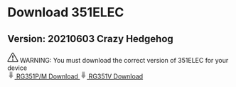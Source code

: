 # Download 351ELEC

## Version: 20210603 Crazy Hedgehog

<div class="alert alert-warning download-warning"><svg xmlns="http://www.w3.org/2000/svg" width="24" height="24" fill="currentColor" class="bi bi-exclamation-triangle" viewBox="0 0 16 16">
  <path d="M7.938 2.016A.13.13 0 0 1 8.002 2a.13.13 0 0 1 .063.016.146.146 0 0 1 .054.057l6.857 11.667c.036.06.035.124.002.183a.163.163 0 0 1-.054.06.116.116 0 0 1-.066.017H1.146a.115.115 0 0 1-.066-.017.163.163 0 0 1-.054-.06.176.176 0 0 1 .002-.183L7.884 2.073a.147.147 0 0 1 .054-.057zm1.044-.45a1.13 1.13 0 0 0-1.96 0L.165 13.233c-.457.778.091 1.767.98 1.767h13.713c.889 0 1.438-.99.98-1.767L8.982 1.566z"/>
  <path d="M7.002 12a1 1 0 1 1 2 0 1 1 0 0 1-2 0zM7.1 5.995a.905.905 0 1 1 1.8 0l-.35 3.507a.552.552 0 0 1-1.1 0L7.1 5.995z"/>
</svg> WARNING: You must download the correct version of 351ELEC for your device</div>

<a class="btn btn-download" href="https://github.com/351ELEC/351ELEC/releases/download/20210603/351ELEC-RG351P.aarch64-20210603.img.gz">
	<svg width="16" height="16" viewBox="0 0 200 200" xmlns="http://www.w3.org/2000/svg"><g transform="rotate(90 253.13 -18.311)" fill="#929292"><path d="m388.5 187.5v-13.5h-45v-78h45v-13.5l0.10881-15.142 2.9787 2.4858c0.46066 0.38444 3.2125 2.7562 7.7125 7.0562 4.5 4.2 10.9 10.2 14.3 13.1 12.1 10.6 29.5 26.5 39.2 35.7l10.1 9.6-6.2 5.4c-3.3 3.2-12.8 11.7-21 19.2-23.5 21.6-46.52 42.642-47.303 42.478 0 0 0.13829-6.9041 0.13829-14.404z"/><path d="m279 135v-39h21v78h-21z"/><path d="m307.5 135v-39h28.6v78h-28.6z"/></g></svg>
	RG351P/M Download
</a>
<a class="btn btn-download" href="https://github.com/351ELEC/351ELEC/releases/download/20210603/351ELEC-RG351V.aarch64-20210603.img.gz">
	<svg width="16" height="16" viewBox="0 0 200 200" xmlns="http://www.w3.org/2000/svg"><g transform="rotate(90 253.13 -18.311)" fill="#929292"><path d="m388.5 187.5v-13.5h-45v-78h45v-13.5l0.10881-15.142 2.9787 2.4858c0.46066 0.38444 3.2125 2.7562 7.7125 7.0562 4.5 4.2 10.9 10.2 14.3 13.1 12.1 10.6 29.5 26.5 39.2 35.7l10.1 9.6-6.2 5.4c-3.3 3.2-12.8 11.7-21 19.2-23.5 21.6-46.52 42.642-47.303 42.478 0 0 0.13829-6.9041 0.13829-14.404z"/><path d="m279 135v-39h21v78h-21z"/><path d="m307.5 135v-39h28.6v78h-28.6z"/></g></svg>
	RG351V Download
</a>